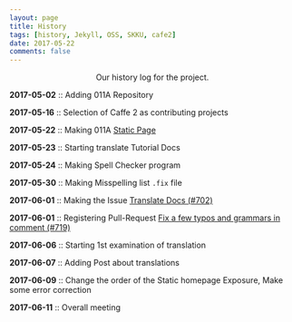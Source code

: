```yaml
---
layout: page
title: History
tags: [history, Jekyll, OSS, SKKU, cafe2]
date: 2017-05-22
comments: false
---
```



<center> Our history log for the project. </center>

**2017-05-02** :: Adding 011A Repository

**2017-05-16** :: Selection of Caffe 2 as contributing projects

**2017-05-22** :: Making 011A [Static Page](https://17-1-skku-oss.github.io/011A/)

**2017-05-23** :: Starting translate Tutorial Docs

**2017-05-24** :: Making Spell Checker program

**2017-05-30** :: Making Misspelling list `.fix` file 

**2017-06-01** :: Making the Issue [Translate Docs (#702)](https://github.com/caffe2/caffe2/issues/702) 

**2017-06-01** :: Registering Pull-Request [Fix a few typos and grammars in comment (#719)](https://github.com/caffe2/caffe2/pull/719)

**2017-06-06** :: Starting 1st examination of translation

**2017-06-07** :: Adding Post about translations

**2017-06-09** :: Change the order of the Static homepage Exposure, Make some error correction

**2017-06-11** :: Overall meeting
